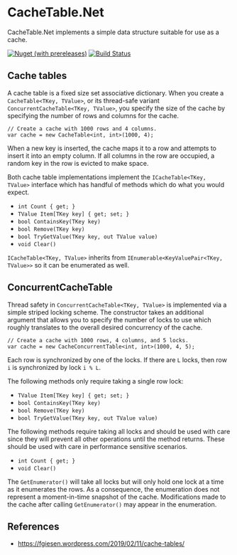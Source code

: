 # CacheTable.Net

CacheTable.Net implements a simple data structure suitable for use as a cache.

[![Nuget (with prereleases)](https://img.shields.io/nuget/vpre/CacheTable.Net.svg)](https://www.nuget.org/packages/CacheTable.Net/)
[![Build Status](https://jlao.visualstudio.com/CacheTable.Net/_apis/build/status/jlao.CacheTable.Net?branchName=master)](https://jlao.visualstudio.com/CacheTable.Net/_build/latest?definitionId=1&branchName=master)

## Cache tables

A cache table is a fixed size set associative dictionary. When you create a `CacheTable<TKey, TValue>`, or its thread-safe variant `ConcurrentCacheTable<TKey, TValue>`, you specify the size of the cache by specifying the number of rows and columns for the cache.

    // Create a cache with 1000 rows and 4 columns.
    var cache = new CacheTable<int, int>(1000, 4);

When a new key is inserted, the cache maps it to a row and attempts to insert it into an empty column. If all columns in the row are occupied, a random key in the row is evicted to make space.

Both cache table implementations implement the `ICacheTable<TKey, TValue>` interface which has handful of methods which do what you would expect.

- `int Count { get; }`
- `TValue Item[TKey key] { get; set; }`
- `bool ContainsKey(TKey key)`
- `bool Remove(TKey key)`
- `bool TryGetValue(TKey key, out TValue value)`
- `void Clear()`

`ICacheTable<TKey, TValue>` inherits from `IEnumerable<KeyValuePair<TKey, TValue>>` so it can be enumerated as well.

## ConcurrentCacheTable

Thread safety in `ConcurrentCacheTable<TKey, TValue>` is implemented via a simple striped locking scheme. The constructor takes an additional argument that allows you to specify the number of locks to use which roughly translates to the overall desired concurrency of the cache.

    // Create a cache with 1000 rows, 4 columns, and 5 locks.
    var cache = new CacheConcurrentTable<int, int>(1000, 4, 5);

Each row is synchronized by one of the locks. If there are `L` locks, then row `i` is synchronized by lock `i % L`.

The following methods only require taking a single row lock:

- `TValue Item[TKey key] { get; set; }`
- `bool ContainsKey(TKey key)`
- `bool Remove(TKey key)`
- `bool TryGetValue(TKey key, out TValue value)`

The following methods require taking all locks and should be used with care since they will prevent all other operations until the method returns. These should be used with care in performance sensitive scenarios.

- `int Count { get; }`
- `void Clear()`

The `GetEnumerator()` will take all locks but will only hold one lock at a time as it enumerates the rows. As a consequence, the enumeration does not represent a moment-in-time snapshot of the cache. Modifications made to the cache after calling `GetEnumerator()` may appear in the enumeration.

## References

- https://fgiesen.wordpress.com/2019/02/11/cache-tables/